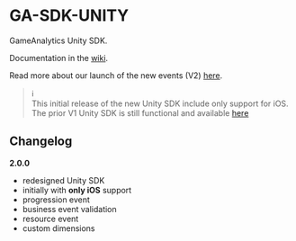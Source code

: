 # GA-SDK-UNITY
GameAnalytics Unity SDK.

Documentation in the [wiki](https://github.com/GameAnalytics/GA-SDK-UNITY/wiki).

Read more about our launch of the new events (V2) [here](www.gameanalytics.com/update/).

> :information_source:<br>
> This initial release of the new Unity SDK include only support for iOS.
> The prior V1 Unity SDK is still functional and available [here](download.gameanalytics.com/unity/ga_sdk/unity/UnityWrapper.package)


Changelog
---------

**2.0.0**
* redesigned Unity SDK 
* initially with **only iOS** support
* progression event
* business event validation
* resource event
* custom dimensions
